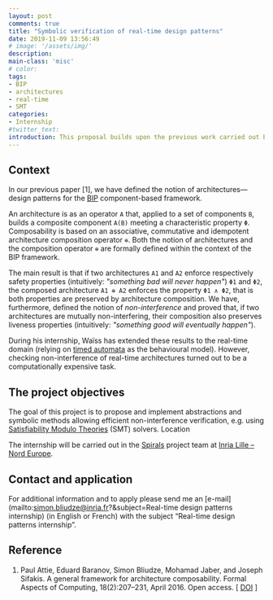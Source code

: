 ```yaml
---
layout: post
comments: true
title: "Symbolic verification of real-time design patterns"
date: 2019-11-09 13:56:49
# image: '/assets/img/'
description:
main-class: 'misc'
# color:
tags:
- BIP
- architectures
- real-time
- SMT
categories:
- Internship
#twitter_text:
introduction: This proposal builds upon the previous work carried out by Waïss Azizian for his ENS L3 internship project. It focuses on the extension of the theory of BIP design patterns (called “_architectures_”) to the real-time domain.
---
```


## Context

In our previous paper [1], we have defined the notion of architectures—design patterns for the [BIP](http://www-verimag.imag.fr/New-BIP-tools.html) component-based framework.

An architecture is as an operator `A` that, applied to a set of components `B`, builds a composite component `A(B)` meeting a characteristic property `Φ`. Composability is based on an associative, commutative and idempotent architecture composition operator `⊕`. Both the notion of architectures and the composition operator `⊕` are formally defined within the context of the BIP framework.

The main result is that if two architectures `A1` and `A2` enforce respectively safety properties (intuitively: _"something bad will never happen"_) `Φ1` and `Φ2`, the composed architecture `A1 ⊕ A2` enforces the property `Φ1 ∧ Φ2`, that is both properties are preserved by architecture composition. We have, furthermore, defined the notion of _non-interference_ and proved that, if two architectures are mutually non-interfering, their composition also preserves liveness properties (intuitively: _"something good will eventually happen"_).

During his internship, Waïss has extended these results to the real-time domain (relying on [timed automata](https://en.wikipedia.org/wiki/Timed_automaton) as the behavioural model). However, checking non-interference of real-time architectures turned out to be a computationally expensive task.

## The project objectives

The goal of this project is to propose and implement abstractions and symbolic methods allowing efficient non-interference verification, e.g. using [Satisfiability Modulo Theories](https://en.wikipedia.org/wiki/Satisfiability_modulo_theories) (SMT) solvers.
Location

The internship will be carried out in the [Spirals](https://team.inria.fr/spirals/) project team at [Inria Lille – Nord Europe](https://www.inria.fr/en/centre/lille).

## Contact and application

For additional information and to apply please send me an [e-mail](mailto:simon.bliudze@inria.fr?&subject=Real-time design patterns internship) (in English or French) with the subject “Real-time design patterns internship”.

## Reference

1. Paul Attie, Eduard Baranov, Simon Bliudze, Mohamad Jaber, and Joseph Sifakis. A general framework for architecture composability. Formal Aspects of Computing, 18(2):207–231, April 2016. Open access. [ [DOI](http://dx.doi.org/10.1007/s00165-015-0349-8) ] 
